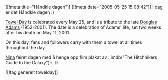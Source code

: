 [[!meta  title="Håndkle dagen"]]
[[!meta  date="2005-05-25 15:08:42"]]
I dag er det Håndkle dagen :)

<a href="http://www.towelday.kojv.net/">Towel Day</a> is celebrated every May 25, and is a tribute to the late <a href="http://en.wikipedia.org/wiki/Douglas_Adams">Douglas Adams</a> (1952-2001). The date is a celebration of Adams' life, set two weeks after his death on May 11, 2001.

On this day, fans and followers carry with them a towel at all times throughout the day.

<a href="http://nenia.slaskdot.org">Nina</a> feiret dagen med å henge opp film plakat av ::imdb("The Hitchhikers Guide to the Galaxy"):: :D

[[!tag  generelt towelday]]